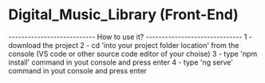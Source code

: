 # Digital_Music_Library (Front-End)
--------------------------- How to use it? ------------------------------
1 - download the project
2 - cd 'into your project folder location' from the console (VS code or other source code editor of your choise)
3 - type 'npm install' command in yout console and press enter
4 - type 'ng serve' command in yout console and press enter
